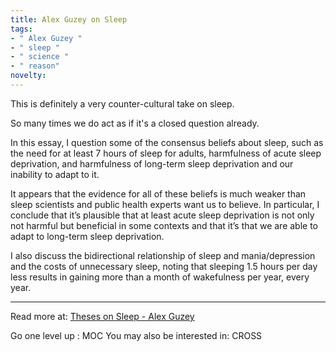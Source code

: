 ```yaml
---
title: Alex Guzey on Sleep
tags:
- " Alex Guzey "
- " sleep "
- " science "
- " reason"
novelty:
---
```


This is definitely a very counter-cultural take on sleep.

So many times we do act as if it's a closed question already.

In this essay, I question some of the consensus beliefs about sleep, such as the need for at least 7 hours of sleep for adults, harmfulness of acute sleep deprivation, and harmfulness of long-term sleep deprivation and our inability to adapt to it.

It appears that the evidence for all of these beliefs is much weaker than sleep scientists and public health experts want us to believe. In particular, I conclude that it’s plausible that at least acute sleep deprivation is not only not harmful but beneficial in some contexts and that it’s that we are able to adapt to long-term sleep deprivation.

I also discuss the bidirectional relationship of sleep and mania/depression and the costs of unnecessary sleep, noting that sleeping 1.5 hours per day less results in gaining more than a month of wakefulness per year, every year.

----

Read more at: [Theses on Sleep - Alex Guzey](https://guzey.com/theses-on-sleep/)

Go one level up : MOC
You may also be interested in: CROSS